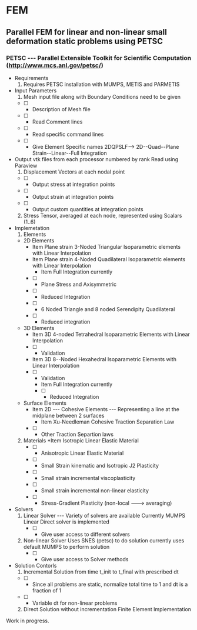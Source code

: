 # FEM
## Parallel FEM for linear and non-linear small deformation static problems using PETSC 
### PETSC --- Parallel Extensible Toolkit for Scientific Computation (http://www.mcs.anl.gov/petsc/)
  * Requirements
	1. Requires PETSC installation with MUMPS, METIS and PARMETIS
  * Input Parameters
	1. Mesh input file along with Boundary Conditions need to be given 
	- [ ] - Description of Mesh file
	- [ ] - Read Comment lines 
	- [ ] - Read specific command lines
	- [ ] - Give Element Specific names 2DQPSLF--> 2D--Quad--Plane Strain--Linear--Full Integration
	
  * Output 
	vtk files from each processor numbered by rank
	Read using Paraview
	 1. Displacement Vectors at each nodal point
	 - [ ] - Output stress at integration points
	 - [ ] - Output strain at integration points
	 - [ ] - Output custom quantities at integration points
	 2. Stress Tensor, averaged at each node, represented using Scalars (1..6)
  * Implemetation
	1. Elements
	  * 2D Elements 
	    * Item Plane strain 3-Noded Triangular Isoparametric elements with Linear Interpolation 
	    * Item Plane strain 4-Noded Quadilateral Isoparametric elements with Linear Interpolation
	        * Item Full Integration currently 
	    - [ ] - Plane Stress and Axisymmetric
	    - [ ] - Reduced Integration
	    - [ ] - 6 Noded Triangle and 8 noded Serendipity Quadilateral
	    - [ ] - Reduced integration
	  * 3D Elements
	    * Item 3D 4-noded Tetrahedral  Isoparametric Elements with Linear Interpolation
	    - [ ] - Validation
	    * Item  3D 8--Noded Hexahedral Isoparametric Elements with Linear Interpolation
	    - [ ] - Validation
	      * Item  Full Integration currently 
	      - [ ] - Reduced Integration
	  * Surface Elements
	    * Item 2D --- Cohesive Elements --- Representing a line at the midplane between 2 surfaces
	         * Item Xu-Needleman Cohesive Traction Separation Law
	    - [ ] - Other Traction Separtion laws
	2. Materials
	  *Item Isotropic Linear Elastic Material 
	    - [ ] - Anisotropic Linear Elastic Material
	    - [ ] - Small Strain kinematic and Isotropic J2 Plasticity 
	    - [ ] - Small strain incremental viscoplasticity
	    - [ ] - Small strain incremental non-linear elasticity
	    - [ ] - Stress-Gradient Plasticity (non-local ---> averaging)
  * Solvers 
	1. Linear Solver ---
	    Variety of solvers are available 
	    Currently MUMPS Linear Direct solver is implemented
	    - [ ] - Give user access to different solvers
	2. Non-linear Solver 
	    Uses SNES (petsc) to do solution currently uses default MUMPS to perform solution
	    - [ ] - Give user access to Solver methods
  * Solution Contorls
	1. Incremental Solution from time t_init to t_final with prescribed dt
	  - [ ] - Since all problems are static, normalize total time to 1 and dt is a fraction of 1
	  - [ ] - Variable dt for non-linear problems
	2. Direct Solution without incrementation
Finite Element Implementation

Work in progress.
